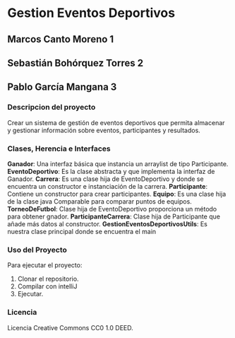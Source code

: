 # Gestion Eventos Deportivos

## Marcos Canto Moreno 1

## Sebastián Bohórquez Torres 2
## Pablo García Mangana 3

### **Descripcion del proyecto**
Crear un sistema de gestión de eventos deportivos que permita
almacenar y gestionar información sobre eventos, participantes y
resultados.

### Clases, Herencia e Interfaces
**Ganador**: Una interfaz básica que instancia un arraylist de tipo Participante.
**EventoDeportivo**: Es la clase abstracta y que implementa la interfaz de Ganador.
**Carrera**: Es una clase hija de EventoDeportivo y donde se encuentra un constructor e instanciación de la carrera. 
**Participante**: Contiene un constructor para crear participantes.
**Equipo**: Es una clase hija de la clase java Comparable para comparar puntos de equipos. 
**TorneoDeFutbol**: Clase hija de EventoDeportivo proporciona un método para obtener gnador.
**ParticipanteCarrera**: Clase hija de Participante que añade más datos al constructor.
**GestionEventosDeportivosUtils**: Es nuestra clase principal donde se encuentra el main


### Uso del Proyecto
Para ejecutar el proyecto:

1. Clonar el repositorio.
2. Compilar con intelliJ
3. Ejecutar.

### Licencia
Licencia Creative Commons CC0 1.0 DEED.